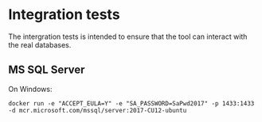 ﻿# Integration tests

The intergration tests is intended to ensure that the tool can interact with the real databases.

## MS SQL Server

On Windows:

```
docker run -e "ACCEPT_EULA=Y" -e "SA_PASSWORD=SaPwd2017" -p 1433:1433 -d mcr.microsoft.com/mssql/server:2017-CU12-ubuntu
```
